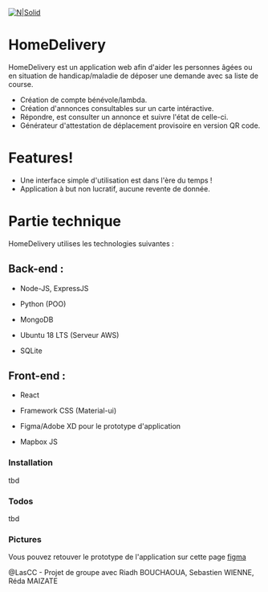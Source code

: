 [![N|Solid](https://svgur.com/i/Jg4.svg)]() 
# HomeDelivery

HomeDelivery est un application web afin d'aider les personnes âgées ou en situation de handicap/maladie de déposer une demande avec sa liste de course.

- Création de compte bénévole/lambda.
- Création d'annonces consultables sur un carte intéractive.
- Répondre, est consulter un annonce et suivre l'état de celle-ci.
- Générateur d'attestation de déplacement provisoire en version QR code.

# Features!

- Une interface simple d'utilisation est dans l'ère du temps !
- Application à but non lucratif, aucune revente de donnée.

# Partie technique

HomeDelivery utilises les technologies suivantes :

## Back-end :

- Node-JS, ExpressJS

- Python (POO)

- MongoDB

- Ubuntu 18 LTS (Serveur AWS)

- SQLite

## Front-end :

- React

- Framework CSS (Material-ui)

- Figma/Adobe XD pour le prototype d'application

- Mapbox JS

### Installation

tbd

### Todos

tbd

### Pictures

Vous pouvez retouver le prototype de l'application sur cette page [figma](https://www.figma.com/file/Mkkz9zZjbRyFRKGctyFuGw/HomeDelivery?node-id=0%3A1 "Protoytpe de l'application")

@LasCC - Projet de groupe avec Riadh BOUCHAOUA, Sebastien WIENNE, Réda MAIZATE
